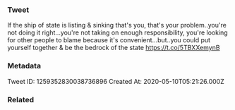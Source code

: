 ### Tweet
If the ship of state is listing &amp; sinking that's you, that's your problem..you're not doing it right...you're not taking on enough responsibility, you're looking for other people to blame because it's convenient...but..you could put yourself together &amp; be the bedrock of the state https://t.co/5TBXXemynB

### Metadata
Tweet ID: 1259352830038736896
Created At: 2020-05-10T05:21:26.000Z

### Related

